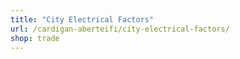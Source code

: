 ```yaml
---
title: "City Electrical Factors"
url: /cardigan-aberteifi/city-electrical-factors/
shop: trade
---
```

